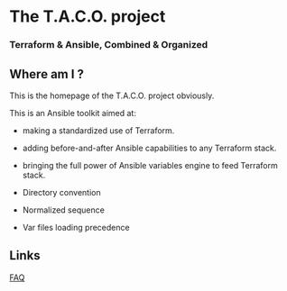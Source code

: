 # The T.A.C.O. project
### Terraform & Ansible, Combined & Organized

## Where am I ?

This is the homepage of the T.A.C.O. project obviously.

This is an Ansible toolkit aimed at:

* making a standardized use of Terraform.
* adding before-and-after Ansible capabilities to any Terraform stack.
* bringing the full power of Ansible variables engine to feed Terraform stack.

* Directory convention
* Normalized sequence
* Var files loading precedence

## Links

[FAQ](FAQ.md)
